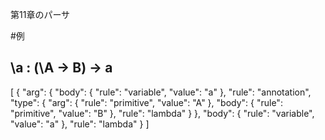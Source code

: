 第11章のパーサ

#例
## \a : (\A -> B) -> a
[
  {
    "arg": {
      "body": {
        "rule": "variable",
        "value": "a"
      },
      "rule": "annotation",
      "type": {
        "arg": {
          "rule": "primitive",
          "value": "A"
        },
        "body": {
          "rule": "primitive",
          "value": "B"
        },
        "rule": "lambda"
      }
    },
    "body": {
      "rule": "variable",
      "value": "a"
    },
    "rule": "lambda"
  }
]
